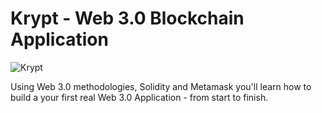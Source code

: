 # Krypt - Web 3.0 Blockchain Application
![Krypt](https://i.ibb.co/DVF4tNW/image.png)


Using Web 3.0 methodologies, Solidity and Metamask you'll learn how to build a your first real Web 3.0 Application - from start to finish.
